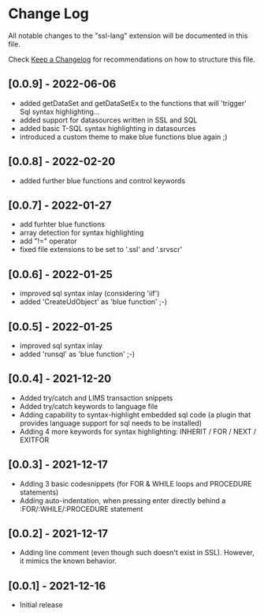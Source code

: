 # Change Log

All notable changes to the "ssl-lang" extension will be documented in this file.

Check [Keep a Changelog](http://keepachangelog.com/) for recommendations on how to structure this file.

## [0.0.9] - 2022-06-06
- added getDataSet and getDataSetEx to the functions that will 'trigger' Sql syntax highlighting...
- added support for datasources written in SSL and SQL
- added basic T-SQL syntax highlighting in datasources
- introduced a custom theme to make blue functions blue again ;)

## [0.0.8] - 2022-02-20
- added further blue functions and control keywords

## [0.0.7] - 2022-01-27

- add furhter blue functions 
- array detection for syntax highlighting
- add "!=" operator
- fixed file extensions to be set to '.ssl' and '.srvscr'

## [0.0.6] - 2022-01-25

- improved sql syntax inlay (considering 'iif')
- added 'CreateUdObject' as 'blue function' ;-)

## [0.0.5] - 2022-01-25

- improved sql syntax inlay
- added 'runsql' as 'blue function' ;-)

## [0.0.4] - 2021-12-20

- Added try/catch and LIMS transaction snippets
- Added try/catch keywords to language file
- Adding capability to syntax-highlight embedded sql code (a plugin that provides language support for sql needs to be installed)
- Adding 4 more keywords for syntax highlighting: INHERIT / FOR / NEXT / EXITFOR

## [0.0.3] - 2021-12-17

- Adding 3 basic codesnippets (for FOR & WHILE loops and PROCEDURE statements)
- Adding auto-indentation, when pressing enter directly behind a :FOR/:WHILE/:PROCEDURE statement

## [0.0.2] - 2021-12-17

- Adding line comment (even though such doesn't exist in SSL). However, it mimics the known behavior.

## [0.0.1] - 2021-12-16

- Initial release